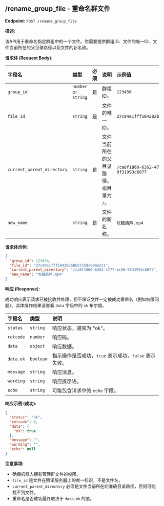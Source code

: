 ## /rename_group_file - 重命名群文件

**Endpoint:** `POST /rename_group_file`

**描述:**

该API用于重命名指定群组中的一个文件。你需要提供群组ID、文件的唯一ID、文件当前所在的父目录路径以及文件的新名称。

**请求体 (Request Body):**

| 字段名                 | 类型     | 必须 | 说明                                      | 示例值                                       |
| :--------------------- | :------- | :--- | :---------------------------------------- | :------------------------------------------- |
| `group_id`             | `number` or `string` | 是   | 群组ID。                                  | `123456`                                     |
| `file_id`              | `string` | 是   | 文件的唯一ID。                            | `27c94e1fff104282b8b07368c984e221`           |
| `current_parent_directory` | `string` | 是   | 文件当前所在的父目录路径。根目录为 `/`。 | `/ca0f1860-6362-4777-bc50-9f31993c6877`      |
| `new_name`             | `string` | 是   | 文件的新名称。                            | `吃糖葫芦.mp4`                               |

**请求体示例:**

```json
{
  "group_id": 123456,
  "file_id": "27c94e1fff104282b8b07368c984e221",
  "current_parent_directory": "/ca0f1860-6362-4777-bc50-9f31993c6877",
  "new_name": "吃糖葫芦.mp4"
}
```

**响应 (Response):**

成功响应表示请求已被接收并处理，但不保证文件一定被成功重命名（例如权限问题）。具体操作结果请查看 `data` 字段中的 `ok` 布尔值。

| 字段名    | 类型     | 说明                                       |
| :-------- | :------- | :----------------------------------------- |
| `status`  | `string` | 响应状态，通常为 "ok"。                    |
| `retcode` | `number` | 响应码。                                   |
| `data`    | `object` | 响应数据。                                 |
| `data.ok` | `boolean` | 指示操作是否成功，`true` 表示成功，`false` 表示失败。 |
| `message` | `string` | 响应消息。                                 |
| `wording` | `string` | 响应提示语。                               |
| `echo`    | `string` | 可能包含请求中的 `echo` 字段。             |

**响应示例 (成功):**

```json
{
  "status": "ok",
  "retcode": 0,
  "data": {
    "ok": true
  },
  "message": "",
  "wording": "",
  "echo": null
}
```

**注意事项:**

*   确保机器人拥有管理群文件的权限。
*   `file_id` 是文件在腾讯服务器上的唯一标识，不是文件名。
*   `current_parent_directory` 必须是文件当前所在的准确目录路径，否则可能找不到文件。
*   重命名是否成功最终取决于 `data.ok` 的值。